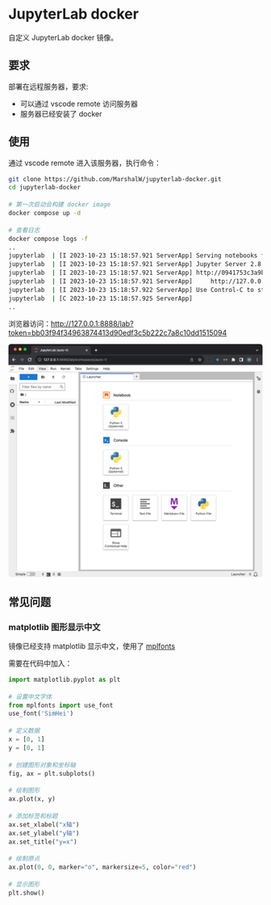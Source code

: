 # JupyterLab docker

自定义 JupyterLab docker 镜像。

## 要求

部署在远程服务器，要求:

- 可以通过 vscode remote 访问服务器
- 服务器已经安装了 docker


## 使用

通过 vscode remote 进入该服务器，执行命令：

```bash
git clone https://github.com/MarshalW/jupyterlab-docker.git
cd jupyterlab-docker

# 第一次启动会构建 docker image
docker compose up -d

# 查看日志
docker compose logs -f
..
jupyterlab  | [I 2023-10-23 15:18:57.921 ServerApp] Serving notebooks from local directory: /root/notebook
jupyterlab  | [I 2023-10-23 15:18:57.921 ServerApp] Jupyter Server 2.8.0 is running at:
jupyterlab  | [I 2023-10-23 15:18:57.921 ServerApp] http://0941753c3a9b:8888/lab?token=bb03f94f34963874413d90edf3c5b222c7a8c10dd1515094
jupyterlab  | [I 2023-10-23 15:18:57.921 ServerApp]     http://127.0.0.1:8888/lab?token=bb03f94f34963874413d90edf3c5b222c7a8c10dd1515094
jupyterlab  | [I 2023-10-23 15:18:57.922 ServerApp] Use Control-C to stop this server and shut down all kernels (twice to skip confirmation).
jupyterlab  | [C 2023-10-23 15:18:57.925 ServerApp] 
..
```

浏览器访问：http://127.0.0.1:8888/lab?token=bb03f94f34963874413d90edf3c5b222c7a8c10dd1515094

![](./JupyterLab__auto-V_.png)

## 常见问题

### matplotlib 图形显示中文

镜像已经支持 matplotlib 显示中文，使用了 [mplfonts](https://pypi.org/project/mplfonts/)

需要在代码中加入：

```python
import matplotlib.pyplot as plt

# 设置中文字体
from mplfonts import use_font
use_font('SimHei')

# 定义数据
x = [0, 1]
y = [0, 1]

# 创建图形对象和坐标轴
fig, ax = plt.subplots()

# 绘制图形
ax.plot(x, y)

# 添加标签和标题
ax.set_xlabel("x轴")
ax.set_ylabel("y轴")
ax.set_title("y=x")

# 绘制原点
ax.plot(0, 0, marker="o", markersize=5, color="red")

# 显示图形
plt.show()
```